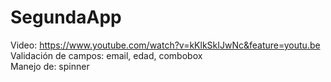 # SegundaApp
 Video: https://www.youtube.com/watch?v=kKlkSkIJwNc&feature=youtu.be
<br>Validación de campos: email, edad, combobox
<br>Manejo de: spinner
